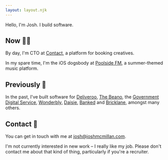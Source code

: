 ```yaml
---
layout: layout.njk
---
```


Hello, I'm Josh. I build software.

## Now <span class="emoji">👨‍💻</span>

By day, I'm CTO at [Contact](https://contact.xyz), a platform for booking creatives.

In my spare time, I'm the iOS dogsbody at [Poolside FM](https://poolside.fm), a summer-themed music platform.

## Previously <span class="emoji">📆</span>

In the past, I've built software for [Deliveroo](https://deliveroo.co.uk), [The Beano](https://beano.com), the [Government Digital Service](https://gov.uk), [Wonderbly](https://wonderbly.com), [Daisie](https://daisie.com), [Banked](https://banked.com) and [Bricklane](https://bricklane.com), amongst many others.

## Contact <span class="emoji">👋</span>

You can get in touch with me at [josh@joshmcmillan.com](mailto:josh@joshmcmillan.com).

I'm not currently interested in new work – I really like my job. Please don't contact me about that kind of thing, particularly if you're a recruiter.

